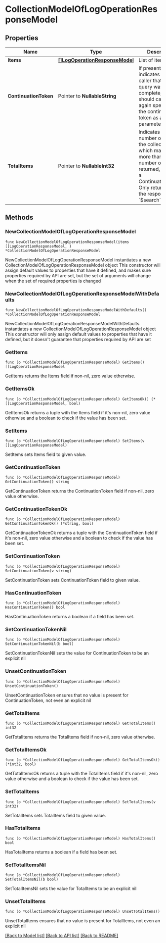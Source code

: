 # CollectionModelOfLogOperationResponseModel

## Properties

Name | Type | Description | Notes
------------ | ------------- | ------------- | -------------
**Items** | [**[]LogOperationResponseModel**](LogOperationResponseModel.md) | List of items. | 
**ContinuationToken** | Pointer to **NullableString** | If present, indicates to the caller that the query was not complete, and they should call the API again specifying the continuation token as a query parameter. | [optional] 
**TotalItems** | Pointer to **NullableInt32** | Indicates the total number of items in the collection, which may be more than the number of Items returned, if there is a ContinuationToken.  Only returned in the response to &#x60;$search&#x60; APIs. | [optional] 

## Methods

### NewCollectionModelOfLogOperationResponseModel

`func NewCollectionModelOfLogOperationResponseModel(items []LogOperationResponseModel, ) *CollectionModelOfLogOperationResponseModel`

NewCollectionModelOfLogOperationResponseModel instantiates a new CollectionModelOfLogOperationResponseModel object
This constructor will assign default values to properties that have it defined,
and makes sure properties required by API are set, but the set of arguments
will change when the set of required properties is changed

### NewCollectionModelOfLogOperationResponseModelWithDefaults

`func NewCollectionModelOfLogOperationResponseModelWithDefaults() *CollectionModelOfLogOperationResponseModel`

NewCollectionModelOfLogOperationResponseModelWithDefaults instantiates a new CollectionModelOfLogOperationResponseModel object
This constructor will only assign default values to properties that have it defined,
but it doesn't guarantee that properties required by API are set

### GetItems

`func (o *CollectionModelOfLogOperationResponseModel) GetItems() []LogOperationResponseModel`

GetItems returns the Items field if non-nil, zero value otherwise.

### GetItemsOk

`func (o *CollectionModelOfLogOperationResponseModel) GetItemsOk() (*[]LogOperationResponseModel, bool)`

GetItemsOk returns a tuple with the Items field if it's non-nil, zero value otherwise
and a boolean to check if the value has been set.

### SetItems

`func (o *CollectionModelOfLogOperationResponseModel) SetItems(v []LogOperationResponseModel)`

SetItems sets Items field to given value.


### GetContinuationToken

`func (o *CollectionModelOfLogOperationResponseModel) GetContinuationToken() string`

GetContinuationToken returns the ContinuationToken field if non-nil, zero value otherwise.

### GetContinuationTokenOk

`func (o *CollectionModelOfLogOperationResponseModel) GetContinuationTokenOk() (*string, bool)`

GetContinuationTokenOk returns a tuple with the ContinuationToken field if it's non-nil, zero value otherwise
and a boolean to check if the value has been set.

### SetContinuationToken

`func (o *CollectionModelOfLogOperationResponseModel) SetContinuationToken(v string)`

SetContinuationToken sets ContinuationToken field to given value.

### HasContinuationToken

`func (o *CollectionModelOfLogOperationResponseModel) HasContinuationToken() bool`

HasContinuationToken returns a boolean if a field has been set.

### SetContinuationTokenNil

`func (o *CollectionModelOfLogOperationResponseModel) SetContinuationTokenNil(b bool)`

 SetContinuationTokenNil sets the value for ContinuationToken to be an explicit nil

### UnsetContinuationToken
`func (o *CollectionModelOfLogOperationResponseModel) UnsetContinuationToken()`

UnsetContinuationToken ensures that no value is present for ContinuationToken, not even an explicit nil
### GetTotalItems

`func (o *CollectionModelOfLogOperationResponseModel) GetTotalItems() int32`

GetTotalItems returns the TotalItems field if non-nil, zero value otherwise.

### GetTotalItemsOk

`func (o *CollectionModelOfLogOperationResponseModel) GetTotalItemsOk() (*int32, bool)`

GetTotalItemsOk returns a tuple with the TotalItems field if it's non-nil, zero value otherwise
and a boolean to check if the value has been set.

### SetTotalItems

`func (o *CollectionModelOfLogOperationResponseModel) SetTotalItems(v int32)`

SetTotalItems sets TotalItems field to given value.

### HasTotalItems

`func (o *CollectionModelOfLogOperationResponseModel) HasTotalItems() bool`

HasTotalItems returns a boolean if a field has been set.

### SetTotalItemsNil

`func (o *CollectionModelOfLogOperationResponseModel) SetTotalItemsNil(b bool)`

 SetTotalItemsNil sets the value for TotalItems to be an explicit nil

### UnsetTotalItems
`func (o *CollectionModelOfLogOperationResponseModel) UnsetTotalItems()`

UnsetTotalItems ensures that no value is present for TotalItems, not even an explicit nil

[[Back to Model list]](../README.md#documentation-for-models) [[Back to API list]](../README.md#documentation-for-api-endpoints) [[Back to README]](../README.md)


